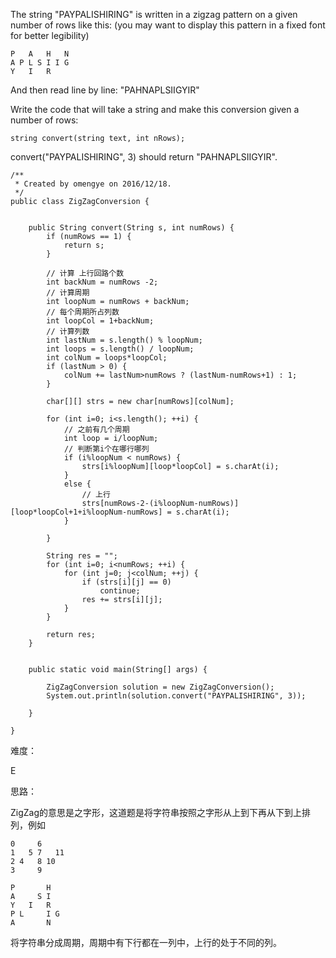 The string "PAYPALISHIRING" is written in a zigzag pattern on a given number of rows like this: (you may want to display this pattern in a fixed font for better legibility)

```
P   A   H   N
A P L S I I G
Y   I   R
```

And then read line by line: "PAHNAPLSIIGYIR"

Write the code that will take a string and make this conversion given a number of rows:

```
string convert(string text, int nRows);
```

convert("PAYPALISHIRING", 3) should return "PAHNAPLSIIGYIR".

```
/**
 * Created by omengye on 2016/12/18.
 */
public class ZigZagConversion {


    public String convert(String s, int numRows) {
        if (numRows == 1) {
            return s;
        }

        // 计算 上行回路个数
        int backNum = numRows -2;
        // 计算周期
        int loopNum = numRows + backNum;
        // 每个周期所占列数
        int loopCol = 1+backNum;
        // 计算列数
        int lastNum = s.length() % loopNum;
        int loops = s.length() / loopNum;
        int colNum = loops*loopCol;
        if (lastNum > 0) {
            colNum += lastNum>numRows ? (lastNum-numRows+1) : 1;
        }

        char[][] strs = new char[numRows][colNum];

        for (int i=0; i<s.length(); ++i) {
            // 之前有几个周期
            int loop = i/loopNum;
            // 判断第i个在哪行哪列
            if (i%loopNum < numRows) {
                strs[i%loopNum][loop*loopCol] = s.charAt(i);
            }
            else {
                // 上行
                strs[numRows-2-(i%loopNum-numRows)][loop*loopCol+1+i%loopNum-numRows] = s.charAt(i);
            }

        }

        String res = "";
        for (int i=0; i<numRows; ++i) {
            for (int j=0; j<colNum; ++j) {
                if (strs[i][j] == 0)
                    continue;
                res += strs[i][j];
            }
        }

        return res;
    }


    public static void main(String[] args) {

        ZigZagConversion solution = new ZigZagConversion();
        System.out.println(solution.convert("PAYPALISHIRING", 3));

    }

}
```

难度：

E

思路：

ZigZag的意思是之字形，这道题是将字符串按照之字形从上到下再从下到上排列，例如

```
0     6
1   5 7   11
2 4   8 10
3     9

P       H
A     S I
Y   I   R
P L     I G
A       N
```

将字符串分成周期，周期中有下行都在一列中，上行的处于不同的列。
